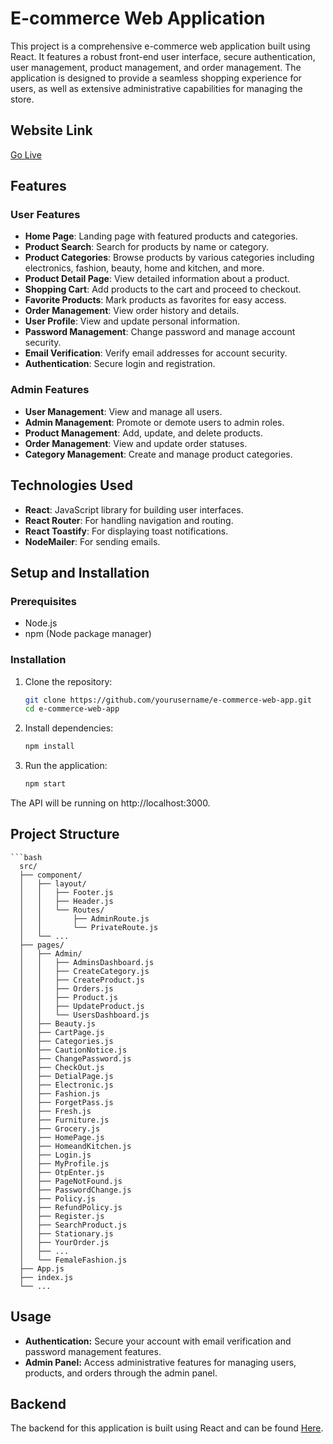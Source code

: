 # E-commerce Web Application

This project is a comprehensive e-commerce web application built using React. It features a robust front-end user interface, secure authentication, user management, product management, and order management. The application is designed to provide a seamless shopping experience for users, as well as extensive administrative capabilities for managing the store.

## Website Link
[Go Live](https://apkabazzar.netlify.app/)

## Features

### User Features
- **Home Page**: Landing page with featured products and categories.
- **Product Search**: Search for products by name or category.
- **Product Categories**: Browse products by various categories including electronics, fashion, beauty, home and kitchen, and more.
- **Product Detail Page**: View detailed information about a product.
- **Shopping Cart**: Add products to the cart and proceed to checkout.
- **Favorite Products**: Mark products as favorites for easy access.
- **Order Management**: View order history and details.
- **User Profile**: View and update personal information.
- **Password Management**: Change password and manage account security.
- **Email Verification**: Verify email addresses for account security.
- **Authentication**: Secure login and registration.

### Admin Features
- **User Management**: View and manage all users.
- **Admin Management**: Promote or demote users to admin roles.
- **Product Management**: Add, update, and delete products.
- **Order Management**: View and update order statuses.
- **Category Management**: Create and manage product categories.

## Technologies Used
- **React**: JavaScript library for building user interfaces.
- **React Router**: For handling navigation and routing.
- **React Toastify**: For displaying toast notifications.
- **NodeMailer**: For sending emails.

## Setup and Installation

### Prerequisites
- Node.js
- npm (Node package manager)

### Installation

1. Clone the repository:
   ```bash
   git clone https://github.com/yourusername/e-commerce-web-app.git
   cd e-commerce-web-app
   
2. Install dependencies:
   ```bash
   npm install
   
4. Run the application:
   ```bash
   npm start
 The API will be running on http://localhost:3000.

## Project Structure
    ```bash
      src/
      ├── component/
      │   ├── layout/
      │   │   ├── Footer.js
      │   │   ├── Header.js
      │   │   └── Routes/
      │   │       ├── AdminRoute.js
      │   │       └── PrivateRoute.js
      │   └── ...
      ├── pages/
      │   ├── Admin/
      │   │   ├── AdminsDashboard.js
      │   │   ├── CreateCategory.js
      │   │   ├── CreateProduct.js
      │   │   ├── Orders.js
      │   │   ├── Product.js
      │   │   ├── UpdateProduct.js
      │   │   └── UsersDashboard.js
      │   ├── Beauty.js
      │   ├── CartPage.js
      │   ├── Categories.js
      │   ├── CautionNotice.js
      │   ├── ChangePassword.js
      │   ├── CheckOut.js
      │   ├── DetialPage.js
      │   ├── Electronic.js
      │   ├── Fashion.js
      │   ├── ForgetPass.js
      │   ├── Fresh.js
      │   ├── Furniture.js
      │   ├── Grocery.js
      │   ├── HomePage.js
      │   ├── HomeandKitchen.js
      │   ├── Login.js
      │   ├── MyProfile.js
      │   ├── OtpEnter.js
      │   ├── PageNotFound.js
      │   ├── PasswordChange.js
      │   ├── Policy.js
      │   ├── RefundPolicy.js
      │   ├── Register.js
      │   ├── SearchProduct.js
      │   ├── Stationary.js
      │   ├── YourOrder.js
      │   ├── ...
      │   └── FemaleFashion.js
      ├── App.js
      ├── index.js
      └── ...

## Usage
- **Authentication:** Secure your account with email verification and password management features.
- **Admin Panel:** Access administrative features for managing users, products, and orders through the admin panel.

## Backend
The backend for this application is built using React and can be found [Here](https://github.com/Syed1811/apkaBazzarE-commBackend/).

